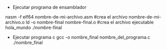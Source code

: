 - Ejecutar programa de ensamblador

nasm -f elf64 nombre-de-mi-archivo.asm 
#crea el archivo nombre-de-mi-archivo.o
ld -o nombre-final nombre-final.o
#crea el archivo ejecutable hola_mundo
./nombre-final


- Ejecutar programa c
gcc -o nombre_final nombre_del_programa.c
./nombre_final
